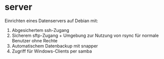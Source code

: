 # server
Einrichten eines Datenservers auf Debian mit:
1. Abgesichertem ssh-Zugang
2. Sicherem sftp-Zugang + Umgebung zur Nutzung von rsync für normale Benutzer ohne Rechte
3. Automatischem Datenbackup mit snapper
4. Zugriff für Windows-Clients per samba
